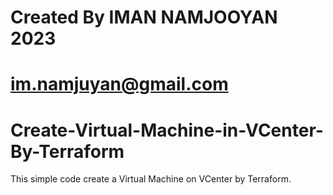 # Created By IMAN NAMJOOYAN 2023
# im.namjuyan@gmail.com

# Create-Virtual-Machine-in-VCenter-By-Terraform
This simple code create a Virtual Machine on VCenter by Terraform.
